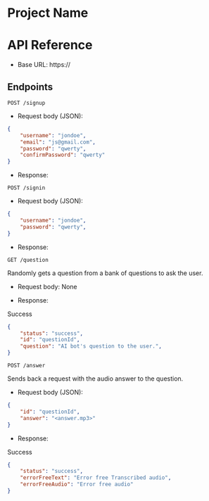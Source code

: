 # Project Name

# API Reference
- Base URL: https://

## Endpoints

`POST /signup`

- Request body (JSON):

```json
{
    "username": "jondoe",
    "email": "js@gmail.com",
    "password": "qwerty",
    "confirmPassword": "qwerty"
}
```
- Response:

`POST /signin`

- Request body (JSON):

```json
{
    "username": "jondoe",
    "password": "qwerty",
}
```
- Response:

`GET /question`

Randomly gets a question from a bank of questions to ask the user.
- Request body: None

- Response:

Success

```json
{
    "status": "success",
    "id": "questionId",
    "question": "AI bot's question to the user.",
}
```

`POST /answer`

Sends back a request with the audio answer to the question.
- Request body (JSON):

```json
{
    "id": "questionId",
    "answer": "<answer.mp3>"
}
```

- Response:

Success

```json
{
    "status": "success",
    "errorFreeText": "Error free Transcribed audio",
    "errorFreeAudio": "Error free audio"
}
```